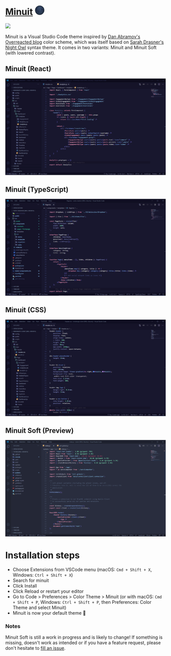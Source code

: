 # [Minuit](https://github.com/mubartok/minuit-vscode-theme) ![](images/moon.png)

![](https://vsmarketplacebadge.apphb.com/version/mubartok.minuit.svg?labelColor=18172E&color=8EACE3)

<!-- ![](https://vsmarketplacebadge.apphb.com/rating-short/mubartok.minuit.svg?labelColor=18172E&color=8EACE3) -->

Minuit is a Visual Studio Code theme inspired by [Dan Abramov's Overreacted blog](https://overreacted.io/) color scheme, which was itself based on [Sarah Drasner's Night Owl](https://github.com/sdras/night-owl-vscode-theme/) syntax theme. It comes in two variants: Minuit and Minuit Soft (with lowered contrast).

## Minuit (React)

![](images/minuit-react.png)

## Minuit (TypeScript)

![](images/minuit-typescript.png)

## Minuit (CSS)

![](images/minuit-css.png)

## Minuit Soft (Preview)

![](images/minuit-soft-react.png)

# Installation steps

-   Choose Extensions from VSCode menu (macOS: `Cmd + Shift + X`, Windows: `Ctrl + Shift + X`)
-   Search for minuit
-   Click Install
-   Click Reload or restart your editor
-   Go to Code > Preferences > Color Theme > Minuit (or with macOS: `Cmd + Shift + P`, Windows: `Ctrl + Shift + P`, then Preferences: Color Theme and select Minuit)
-   Minuit is now your default theme 🙌

### Notes

Minuit Soft is still a work in progress and is likely to change! If something is missing, doesn't work as intended or if you have a feature request, please don't hesitate to [fill an issue](https://github.com/mubartok/minuit-vscode-theme/issues).
